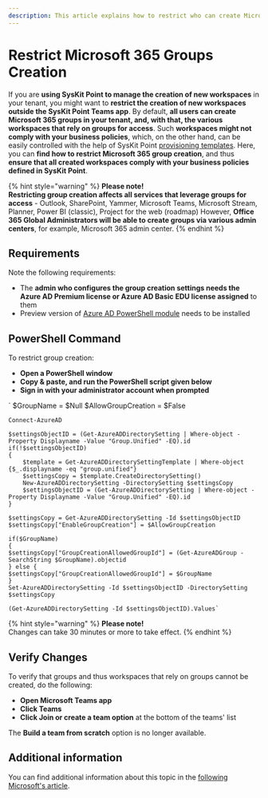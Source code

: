 ```yaml
---
description: This article explains how to restrict who can create Microsoft 365 groups in your tenant.
---
```


# Restrict Microsoft 365 Groups Creation

If you are **using SysKit Point to manage the creation of new workspaces** in your tenant, you might want to **restrict the creation of new workspaces outside the SysKit Point Teams app**. By default, **all users can create Microsoft 365 groups in your tenant, and, with that, the various workspaces that rely on groups for access**. 
Such **workspaces might not comply with your business policies**,  which, on the other hand, can be easily controlled with the help of SysKit Point [provisioning templates](templates.md).
Here, you can **find how to restrict Microsoft 365 group creation**, and thus **ensure that all created workspaces comply with your business policies defined in SysKit Point**.

{% hint style="warning" %}
**Please note!**  
**Restricting group creation affects all services that leverage groups for access** - Outlook, SharePoint, Yammer, Microsoft Teams, Microsoft Stream, Planner, Power BI (classic), Project for the web (roadmap)
However, **Office 365 Global Administrators will be able to create groups via various admin centers**, for example, Microsoft 365 admin center.
{% endhint %}

## Requirements

Note the following requirements:
* The **admin who configures the group creation settings needs the Azure AD Premium license or Azure AD Basic EDU license assigned** to them
* Preview version of [Azure AD PowerShell module](https://docs.microsoft.com/en-us/powershell/azure/active-directory/install-adv2?view=azureadps-2.0) needs to be installed

## PowerShell Command

To restrict group creation:
* **Open a PowerShell window**
* **Copy & paste, and run the PowerShell script given below**
* **Sign in with your administrator account when prompted**

`   $GroupName = $Null
    $AllowGroupCreation = $False

    Connect-AzureAD

    $settingsObjectID = (Get-AzureADDirectorySetting | Where-object -Property Displayname -Value "Group.Unified" -EQ).id
    if(!$settingsObjectID)
    {
        $template = Get-AzureADDirectorySettingTemplate | Where-object {$_.displayname -eq "group.unified"}
        $settingsCopy = $template.CreateDirectorySetting()
        New-AzureADDirectorySetting -DirectorySetting $settingsCopy
        $settingsObjectID = (Get-AzureADDirectorySetting | Where-object -Property Displayname -Value "Group.Unified" -EQ).id
    }

    $settingsCopy = Get-AzureADDirectorySetting -Id $settingsObjectID
    $settingsCopy["EnableGroupCreation"] = $AllowGroupCreation

    if($GroupName)
    {
    $settingsCopy["GroupCreationAllowedGroupId"] = (Get-AzureADGroup -SearchString $GroupName).objectid
    } else {
    $settingsCopy["GroupCreationAllowedGroupId"] = $GroupName
    }
    Set-AzureADDirectorySetting -Id $settingsObjectID -DirectorySetting $settingsCopy

    (Get-AzureADDirectorySetting -Id $settingsObjectID).Values`

{% hint style="warning" %}
**Please note!**  
Changes can take 30 minutes or more to take effect.
{% endhint %}

## Verify Changes

To verify that groups and thus workspaces that rely on groups cannot be created, do the following:
* **Open Microsoft Teams app**
* **Click Teams**
* **Click Join or create a team option** at the bottom of the teams' list

The **Build a team from scratch** option is no longer available.

## Additional information

You can find additional information about this topic in the [following Microsoft's article](https://docs.microsoft.com/en-us/microsoft-365/solutions/manage-creation-of-groups?view=o365-worldwide).